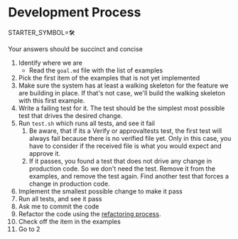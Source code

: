 # Development Process

STARTER_SYMBOL=🛠️

Your answers should be succinct and concise

1. Identify where we are
    - Read the `goal.md` file with the list of examples
1. Pick the first item of the examples that is not yet implemented
1. Make sure the system has at least a walking skeleton for the feature we are building in place. If that's not case, we'll build the walking skeleton with this first example.
1. Write a failing test for it. The test should be the simplest most possible test that drives the desired change.
1. Run `test.sh` which runs all tests, and see it fail
    1. Be aware, that if its a Verify or approvaltests test, the first test will always fail because there is no verified file yet. Only in this case, you have to consider if the received file is what you would expect and approve it.
    1. If it passes, you found a test that does not drive any change in production code. So we don't need the test. Remove it from the examples, and remove the test again. Find another test that forces a change in production code.
1. Implement the smallest possible change to make it pass
1. Run all tests, and see it pass
1. Ask me to commit the code
1. Refactor the code using the [refactoring process](./refactoring-process.md).
1. Check off the item in the examples
1. Go to 2